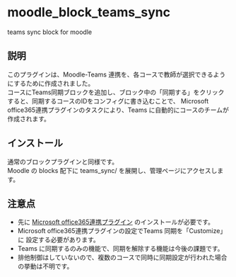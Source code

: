 # moodle_block_teams_sync
teams sync block for moodle

## 説明
このプラグインは、Moodle-Teams 連携を、各コースで教師が選択できるようにするために作成されました。  
コースにTeams同期ブロックを追加し、ブロック中の「同期する」をクリックすると、同期するコースのIDをコンフィグに書き込むことで、
Microsoft office365連携プラグインのタスクにより、Teams に自動的にコースのチームが作成されます。

## インストール
通常のブロックプラグインと同様です。  
Moodle の blocks 配下に teams_sync/ を展開し、管理ページにアクセスします。

## 注意点
- 先に [Microsoft office365連携プラグイン](https://moodle.org/plugins/local_o365) のインストールが必要です。
- Microsoft office365連携プラグインの設定でTeams 同期を「Customize」に
  設定する必要があります。
- Teams に同期するのみの機能で、同期を解除する機能は今後の課題です。
- 排他制御はしていないので、複数のコースで同時に同期設定が行われた場合の挙動は不明です。

